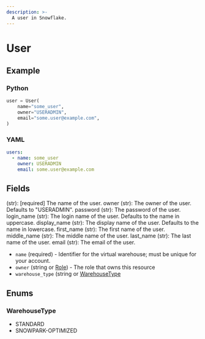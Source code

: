 ```yaml
---
description: >-
  A user in Snowflake.
---
```


# User

## Example

### Python

```python
user = User(
    name="some_user",
    owner="USERADMIN",
    email="some.user@example.com",
)
```

### YAML

```yaml
users:
  - name: some_user
    owner: USERADMIN
    email: some.user@example.com
```

## Fields

(str): [required] The name of the user.
owner (str): The owner of the user. Defaults to "USERADMIN".
password (str): The password of the user.
login_name (str): The login name of the user. Defaults to the name in uppercase.
display_name (str): The display name of the user. Defaults to the name in lowercase.
first_name (str): The first name of the user.
middle_name (str): The middle name of the user.
last_name (str): The last name of the user.
email (str): The email of the user.

* `name` (required) - Identifier for the virtual warehouse; must be unique for your account.
* `owner` (string or [Role](role.md)) - The role that owns this resource
* `warehouse_type` (string or [WarehouseType](warehouse.md#warehousetype)

## Enums

### WarehouseType

* STANDARD
* SNOWPARK-OPTIMIZED

